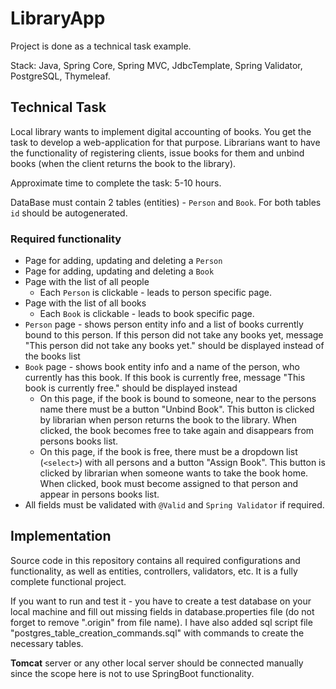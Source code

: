 # LibraryApp

Project is done as a technical task example.

Stack: Java, Spring Core, Spring MVC, JdbcTemplate, Spring Validator, PostgreSQL, Thymeleaf.

## Technical Task

Local library wants to implement digital accounting of books.
You get the task to develop a web-application for that purpose.
Librarians want to have the functionality of registering clients,
issue books for them and unbind books (when the client returns the book to the library).

Approximate time to complete the task: 5-10 hours.

DataBase must contain 2 tables (entities) - `Person` and `Book`.
For both tables `id` should be autogenerated.

### Required functionality
* Page for adding, updating and deleting a `Person`
* Page for adding, updating and deleting a `Book`
* Page with the list of all people
    * Each `Person` is clickable - leads to person specific page.
* Page with the list of all books
    * Each `Book` is clickable - leads to book specific page.
* `Person` page - shows person entity info and a list of books
  currently bound to this person. If this person did not take any books yet,
  message "This person did not take any books yet." should be displayed
  instead of the books list
* `Book` page - shows book entity info and a name of the person, who currently
  has this book. If this book is currently free, message "This book is currently free."
  should be displayed instead
    * On this page, if the book is bound to someone, near to the persons name
      there must be a button "Unbind Book". This button is clicked by librarian when
      person returns the book to the library. When clicked, the book becomes
      free to take again and disappears from persons books list.
    * On this page, if the book is free, there must be a dropdown list (`<select>`)
      with all persons and a button "Assign Book". This button is clicked by librarian
      when someone wants to take the book home. When clicked, book must become assigned
      to that person and appear in persons books list.
* All fields must be validated with `@Valid` and `Spring Validator` if required.


## Implementation

Source code in this repository contains all required configurations and functionality,
as well as entities, controllers, validators, etc. It is a fully complete functional project.

If you want to run and test it - you have to create a test database on your local machine
and fill out missing fields in database.properties file
(do not forget to remove ".origin" from file name). I have also added sql script file
"postgres_table_creation_commands.sql" with commands to create the necessary tables.

**Tomcat** server or any other local server should be connected manually since the scope
here is not to use SpringBoot functionality.